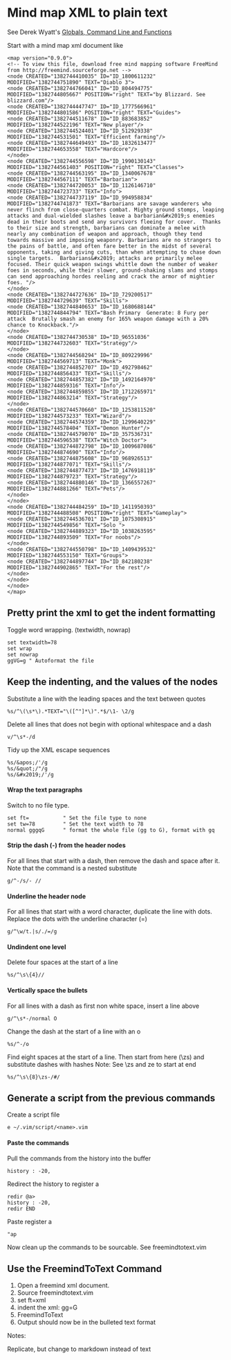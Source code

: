 # Mind map XML to plain text

See Derek Wyatt's [Globals, Command Line and Functions ][1]

Start with a mind map xml document like


    <map version="0.9.0">
    <!-- To view this file, download free mind mapping software FreeMind from http://freemind.sourceforge.net -->
    <node CREATED="1382744410035" ID="ID_1800611232" MODIFIED="1382744751890" TEXT="Diablo 3">
    <node CREATED="1382744766041" ID="ID_804494775" MODIFIED="1382744805667" POSITION="right" TEXT="by Blizzard. See blizzard.com"/>
    <node CREATED="1382744447747" ID="ID_1777566961" MODIFIED="1382744801586" POSITION="right" TEXT="Guides">
    <node CREATED="1382744511678" ID="ID_883683852" MODIFIED="1382744522196" TEXT="New player"/>
    <node CREATED="1382744524401" ID="ID_512929338" MODIFIED="1382744531501" TEXT="Efficient farming"/>
    <node CREATED="1382744649493" ID="ID_1832613477" MODIFIED="1382744653558" TEXT="Hardcore"/>
    </node>
    <node CREATED="1382744556598" ID="ID_1990130143" MODIFIED="1382744561403" POSITION="right" TEXT="Classes">
    <node CREATED="1382744563195" ID="ID_1340067678" MODIFIED="1382744567111" TEXT="Barbarian">
    <node CREATED="1382744720053" ID="ID_1126146710" MODIFIED="1382744723733" TEXT="Info">
    <node CREATED="1382744737119" ID="ID_994958834" MODIFIED="1382744741873" TEXT="Barbarians are savage wanderers who never flinch from close-quarters combat. Mighty ground stomps, leaping attacks and dual-wielded slashes leave a barbarian&#x2019;s enemies dead in their boots and send any survivors fleeing for cover.  Thanks to their size and strength, barbarians can dominate a melee with nearly any combination of weapon and approach, though they tend towards massive and imposing weaponry. Barbarians are no strangers to the pains of battle, and often fare better in the midst of several opponents, taking and giving cuts, than when attempting to chase down single targets.  Barbarians&#x2019; attacks are primarily melee focused. Their quick weapon swings whittle down the number of weaker foes in seconds, while their slower, ground-shaking slams and stomps can send approaching hordes reeling and crack the armor of mightier foes. "/>
    </node>
    <node CREATED="1382744727636" ID="ID_729200517" MODIFIED="1382744729639" TEXT="Skills">
    <node CREATED="1382744840653" ID="ID_1680688144" MODIFIED="1382744844794" TEXT="Bash Primary  Generate: 8 Fury per attack  Brutally smash an enemy for 165% weapon damage with a 20% chance to Knockback."/>
    </node>
    <node CREATED="1382744730538" ID="ID_96551036" MODIFIED="1382744732603" TEXT="Strategy"/>
    </node>
    <node CREATED="1382744568294" ID="ID_809229996" MODIFIED="1382744569713" TEXT="Monk">
    <node CREATED="1382744852707" ID="ID_492798462" MODIFIED="1382744856433" TEXT="Skills"/>
    <node CREATED="1382744857382" ID="ID_1492164970" MODIFIED="1382744859316" TEXT="Info"/>
    <node CREATED="1382744859855" ID="ID_1712265971" MODIFIED="1382744863214" TEXT="Strategy"/>
    </node>
    <node CREATED="1382744570660" ID="ID_1253811520" MODIFIED="1382744573233" TEXT="Wizard"/>
    <node CREATED="1382744574359" ID="ID_1299640229" MODIFIED="1382744578404" TEXT="Demon Hunter"/>
    <node CREATED="1382744579070" ID="ID_357536731" MODIFIED="1382744596538" TEXT="Witch Doctor">
    <node CREATED="1382744872798" ID="ID_1009687086" MODIFIED="1382744874690" TEXT="Info"/>
    <node CREATED="1382744875608" ID="ID_968926513" MODIFIED="1382744877071" TEXT="Skills"/>
    <node CREATED="1382744877473" ID="ID_1476918119" MODIFIED="1382744879723" TEXT="Strategy"/>
    <node CREATED="1382744880146" ID="ID_1366557267" MODIFIED="1382744881266" TEXT="Pets"/>
    </node>
    </node>
    <node CREATED="1382744484259" ID="ID_1411950393" MODIFIED="1382744488508" POSITION="right" TEXT="Gameplay">
    <node CREATED="1382744536701" ID="ID_1075308915" MODIFIED="1382744549856" TEXT="Solo ">
    <node CREATED="1382744889323" ID="ID_1038263595" MODIFIED="1382744893509" TEXT="For noobs"/>
    </node>
    <node CREATED="1382744550798" ID="ID_1409439532" MODIFIED="1382744553150" TEXT="Groups">
    <node CREATED="1382744897744" ID="ID_842180238" MODIFIED="1382744902865" TEXT="For the rest"/>
    </node>
    </node>
    </node>
    </map>

## Pretty print the xml to get the indent formatting

Toggle word wrapping. (textwidth, nowrap)

    set textwidth=78
    set wrap
    set nowrap
    ggVG=g " Autoformat the file

## Keep the indenting, and the values of the <TEXT> nodes

Substitute a line with the leading spaces and the text between quotes

    %s/^\(\s*\).*TEXT="\([^"]*\)".*$/\1- \2/g

Delete all lines that does not begin with optional whitespace and a dash

    v/^\s*-/d

Tidy up the XML escape sequences

    %s/&apos;/'/g
    %s/&quot;/"/g
    %s/&#x2019;/'/g

#### Wrap the text paragraphs

Switch to no file type. 

    set ft=           " Set the file type to none
    set tw=78         " Set the text width to 78
    normal gggqG      " format the whole file (gg to G), format with gq

#### Strip the dash (-) from the header nodes

For all lines that start with a dash, then remove the dash and space after it.
Note that the command is a nested substitute

    g/^-/s/- //

#### Underline the header node

For all lines that start with a word character, duplicate the line with dots. Replace the dots with the underline character (=)

    g/^\w/t.|s/./=/g

#### Undindent one level

Delete four spaces at the start of a line

    %s/^\s\{4}//

#### Vertically space the bullets

For all lines with a dash as first non white space, insert a line above

    g/^\s*-/normal O

Change the dash at the start of a line with an o

    %s/^-/o

Find eight spaces at the start of a line. Then start from here (\zs) and substitute dashes with hashes
Note: See \zs and ze to start at end

    %s/^\s\{8}\zs-/#/


## Generate a script from the previous commands

Create a script file

    e ~/.vim/script/<name>.vim

#### Paste the commands

Pull the commands from the history into the buffer

    history : -20,

Redirect the history to register a

    redir @a>
    history : -20,
    redir END

Paste register a

    "ap

Now clean up the commands to be sourcable. See freemindtotext.vim

## Use the FreemindToText Command

1. Open a freemind xml document.
1. Source freemindtotext.vim
1. set ft=xml
1. indent the xml: gg=G
1. FreemindToText
1. Output should now be in the bulleted text format


[1]: http://vimeo.com/15443936



Notes:

Replicate, but change to markdown instead of text

